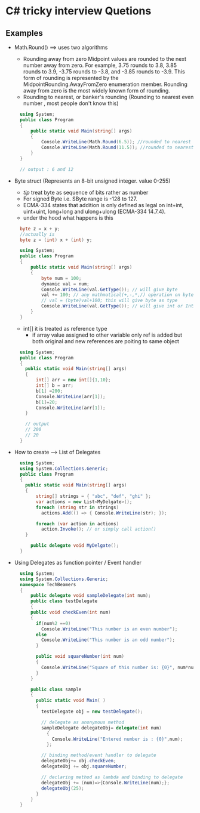 # C# tricky interview Quetions

## Examples

- Math.Round() ==> uses two algorithms

  - Rounding away from zero
    Midpoint values are rounded to the next number away from zero. For example, 3.75 rounds to 3.8, 3.85 rounds to 3.9, -3.75 rounds to -3.8, and -3.85 rounds to -3.9. This form of rounding is represented by the MidpointRounding.AwayFromZero enumeration member.
    Rounding away from zero is the most widely known form of rounding.
  - Rounding to nearest, or banker's rounding (Rounding to nearest even number , most people don't know this)

  ```cs
    using System;
    public class Program
    {
        public static void Main(string[] args)
        {
            Console.WriteLine(Math.Round(6.5)); //rounded to nearest even
            Console.WriteLine(Math.Round(11.5)); //rounded to nearest even
        }
    }

    // output : 6 and 12
  ```

- Byte struct (Represents an 8-bit unsigned integer. value 0-255)

  - _tip_ treat byte as sequence of bits rather as number
  - For signed Byte i.e. SByte range is -128 to 127.
  - ECMA-334 states that addition is only defined as legal on int+int, uint+uint, long+long and ulong+ulong (ECMA-334 14.7.4).
  - under the hood what happens is this

  ```cs
    byte z = x + y;
    //actually is
    byte z = (int) x + (int) y;
  ```

  ```cs
    using System;
    public class Program
    {
        public static void Main(string[] args)
        {
            byte num = 100;
            dynamic val = num;
            Console.WriteLine(val.GetType()); // will give byte
            val += 100; // any mathmatical(+,-,*,/) operation on byte result into int
            // val = (byte)val+100; this will give byte as type
            Console.WriteLine(val.GetType()); // will give int or Int32
        }
    }
  ```

  - int[] it is treated as reference type
    - if array value assigned to other variable only ref is added but both original and new references are poiting to same object

  ```cs
    using System;
    public class Program
    {
      public static void Main(string[] args)
      {
          int[] arr = new int[]{1,10};
          int[] b = arr;
          b[1] =200;
          Console.WriteLine(arr[1]);
          b[1]=20;
          Console.WriteLine(arr[1]);
      }

      // output
      // 200
      // 20
    }
  ```

- How to create --> List of Delegates

  ```cs
    using System;
    using System.Collections.Generic;
    public class Program
    {
      public static void Main(string[] args)
      {
          string[] strings = { "abc", "def", "ghi" };
          var actions = new List<MyDelgate>();
          foreach (string str in strings)
            actions.Add(() => { Console.WriteLine(str); });

          foreach (var action in actions)
            action.Invoke(); // or simply call action()
      }

        public delegate void MyDelgate();
    }
  ```

- Using Delegates as function pointer / Event handler

  ```cs
    using System;
    using System.Collections.Generic;
    namespace TechBeamers
    {
        public delegate void sampleDelegate(int num);
        public class testDelegate
        {
        public void checkEven(int num)
        {
          if(num%2 ==0)
            Console.WriteLine("This number is an even number");
          else
            Console.WriteLine("This number is an odd number");
          }

          public void squareNumber(int num)
          {
            Console.WriteLine("Square of this number is: {0}", num*num);
          }
        }

        public class sample
        {
          public static void Main( )
          {
            testDelegate obj = new testDelegate();

            // delegate as anonymous method
            sampleDelegate delegateObj= delegate(int num)
              {
                Console.WriteLine("Entered number is : {0}",num);
              };

            // binding method/event handler to delegate
            delegateObj+= obj.checkEven;
            delegateObj += obj.squareNumber;

            // declaring method as lambda and binding to delegate
            delegateObj += (num)=>{Console.WriteLine(num);};
            delegateObj(25);
          }
        }
    }

  ```
